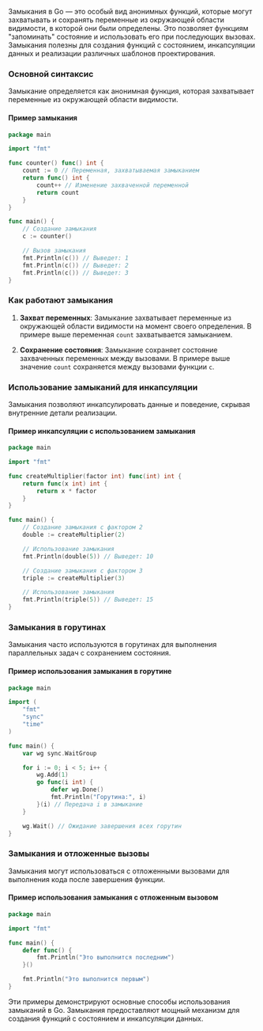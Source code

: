 Замыкания в Go — это особый вид анонимных функций, которые могут захватывать и сохранять переменные из окружающей области видимости, в которой они были определены. Это позволяет функциям "запоминать" состояние и использовать его при последующих вызовах. Замыкания полезны для создания функций с состоянием, инкапсуляции данных и реализации различных шаблонов проектирования.

### Основной синтаксис

Замыкание определяется как анонимная функция, которая захватывает переменные из окружающей области видимости.

#### Пример замыкания

```go
package main

import "fmt"

func counter() func() int {
    count := 0 // Переменная, захватываемая замыканием
    return func() int {
        count++ // Изменение захваченной переменной
        return count
    }
}

func main() {
    // Создание замыкания
    c := counter()

    // Вызов замыкания
    fmt.Println(c()) // Выведет: 1
    fmt.Println(c()) // Выведет: 2
    fmt.Println(c()) // Выведет: 3
}
```

### Как работают замыкания

1. **Захват переменных**: Замыкание захватывает переменные из окружающей области видимости на момент своего определения. В примере выше переменная `count` захватывается замыканием.

2. **Сохранение состояния**: Замыкание сохраняет состояние захваченных переменных между вызовами. В примере выше значение `count` сохраняется между вызовами функции `c`.

### Использование замыканий для инкапсуляции

Замыкания позволяют инкапсулировать данные и поведение, скрывая внутренние детали реализации.

#### Пример инкапсуляции с использованием замыкания

```go
package main

import "fmt"

func createMultiplier(factor int) func(int) int {
    return func(x int) int {
        return x * factor
    }
}

func main() {
    // Создание замыкания с фактором 2
    double := createMultiplier(2)

    // Использование замыкания
    fmt.Println(double(5)) // Выведет: 10

    // Создание замыкания с фактором 3
    triple := createMultiplier(3)

    // Использование замыкания
    fmt.Println(triple(5)) // Выведет: 15
}
```

### Замыкания в горутинах

Замыкания часто используются в горутинах для выполнения параллельных задач с сохранением состояния.

#### Пример использования замыкания в горутине

```go
package main

import (
    "fmt"
    "sync"
    "time"
)

func main() {
    var wg sync.WaitGroup

    for i := 0; i < 5; i++ {
        wg.Add(1)
        go func(i int) {
            defer wg.Done()
            fmt.Println("Горутина:", i)
        }(i) // Передача i в замыкание
    }

    wg.Wait() // Ожидание завершения всех горутин
}
```

### Замыкания и отложенные вызовы

Замыкания могут использоваться с отложенными вызовами для выполнения кода после завершения функции.

#### Пример использования замыкания с отложенным вызовом

```go
package main

import "fmt"

func main() {
    defer func() {
        fmt.Println("Это выполнится последним")
    }()

    fmt.Println("Это выполнится первым")
}
```

Эти примеры демонстрируют основные способы использования замыканий в Go. Замыкания предоставляют мощный механизм для создания функций с состоянием и инкапсуляции данных.
